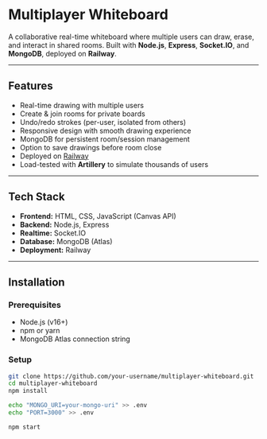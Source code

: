 # Multiplayer Whiteboard  

A collaborative real-time whiteboard where multiple users can draw, erase, and interact in shared rooms. Built with **Node.js**, **Express**, **Socket.IO**, and **MongoDB**, deployed on **Railway**.  

---

## Features  
- Real-time drawing with multiple users  
- Create & join rooms for private boards  
- Undo/redo strokes (per-user, isolated from others)  
- Responsive design with smooth drawing experience  
- MongoDB for persistent room/session management  
- Option to save drawings before room close  
- Deployed on [Railway](https://railway.app) 
- Load-tested with **Artillery** to simulate thousands of users 

---

## Tech Stack  
- **Frontend:** HTML, CSS, JavaScript (Canvas API)  
- **Backend:** Node.js, Express  
- **Realtime:** Socket.IO  
- **Database:** MongoDB (Atlas)  
- **Deployment:** Railway  

---

## Installation  

### Prerequisites  
- Node.js (v16+)  
- npm or yarn  
- MongoDB Atlas connection string  

### Setup  
```bash
git clone https://github.com/your-username/multiplayer-whiteboard.git
cd multiplayer-whiteboard
npm install

echo "MONGO_URI=your-mongo-uri" >> .env
echo "PORT=3000" >> .env

npm start